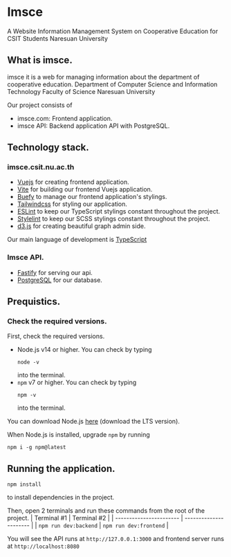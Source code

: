 # Imsce
A Website Information Management System on Cooperative Education for CSIT Students Naresuan University

## What is imsce.
imsce it is a web for managing information about the department of cooperative education. Department of Computer Science and Information Technology Faculty of Science Naresuan University

Our project consists of
- imsce.com: Frontend application.
- imsce API: Backend application API with PostgreSQL.

## Technology stack.
### imsce.csit.nu.ac.th
- [Vuejs](https://v3.vuejs.org/) for creating frontend application.
- [Vite](https://vitejs.dev/) for building our frontend Vuejs application.
- [Buefy](https://buefy.org) to manage our frontend application's stylings.
- [Tailwindcss](https://tailwindcss.com/) for styling our application.
- [ESLint](https://eslint.org) to keep our TypeScript stylings constant throughout the project.
- [Stylelint](https://stylelint.io) to keep our SCSS stylings constant throughout the project.
- [d3.js](https://d3js.org) for creating beautiful graph admin side.

Our main language of development is [TypeScript](https://www.typescriptlang.org)

### Imsce API.
- [Fastify](https://www.fastify.io/) for serving our api.
- [PostgreSQL](https://www.postgresql.org/) for our database.

## Prequistics.
### Check the required versions.
First, check the required versions.

- Node.js v14 or higher.
  You can check by typing
  ```
  node -v
  ```
  into the terminal.
- `npm` v7 or higher.
  You can check by typing
  ```
  npm -v
  ```
  into the terminal.

You can download Node.js [here](https://nodejs.org/en/) (download the LTS version).

When Node.js is installed, upgrade `npm` by running
```
npm i -g npm@latest
```

## Running the application.
```
npm install
```
to install dependencies in the project.

Then, open 2 terminals and run these commands from the root of the project.
| Terminal #1             | Terminal #2            |
| ----------------------- | ---------------------- |
| `npm run dev:backend`   | `npm run dev:frontend` |

You will see the API runs at `http://127.0.0.1:3000` and frontend server runs at `http://localhost:8080`
